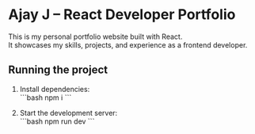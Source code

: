 # Ajay J – React Developer Portfolio

This is my personal portfolio website built with React.  
It showcases my skills, projects, and experience as a frontend developer.

## Running the project

1. Install dependencies:  
   \`\`\`bash
   npm i
   \`\`\`

2. Start the development server:  
   \`\`\`bash
   npm run dev
   \`\`\`
